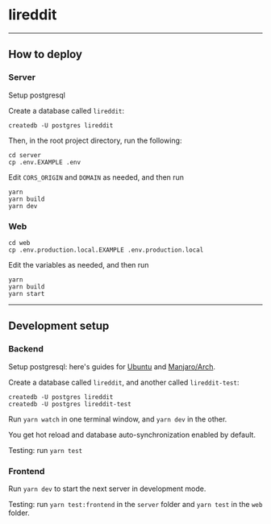 # lireddit

<!-- <img src="https://user-images.githubusercontent.com/43412083/122988795-bbecba80-d3bf-11eb-8f20-ab1b0c451588.png" width="250" hspace="5" vspace="20"> <img src="https://user-images.githubusercontent.com/43412083/122988809-bee7ab00-d3bf-11eb-9f29-fd46f3b99c23.png" width="250" hspace="5" vspace="20"> <img src="https://user-images.githubusercontent.com/43412083/122988820-c14a0500-d3bf-11eb-9a3a-64276f5641e5.png" width="250" hspace="5" vspace="20"> -->

---

## How to deploy

### Server

Setup postgresql

Create a database called `lireddit`:

```console
createdb -U postgres lireddit
```

Then, in the root project directory, run the following:

```console
cd server
cp .env.EXAMPLE .env
```

Edit `CORS_ORIGIN` and `DOMAIN` as needed, and then run

```console
yarn
yarn build
yarn dev
```

### Web

```console
cd web
cp .env.production.local.EXAMPLE .env.production.local
```

Edit the variables as needed, and then run

```console
yarn
yarn build
yarn start
```

---

## Development setup

### Backend

Setup postgresql: here's guides for [Ubuntu][2] and [Manjaro/Arch][3].

Create a database called `lireddit`, and another called `lireddit-test`:

```console
createdb -U postgres lireddit
createdb -U postgres lireddit-test
```

Run `yarn watch` in one terminal window, and `yarn dev` in the other.

You get hot reload and database auto-synchronization enabled by default.

Testing: run `yarn test`

### Frontend

Run `yarn dev` to start the next server in development mode.

Testing: run `yarn test:frontend` in the `server` folder and `yarn test` in the
`web` folder.

[1]: https://www.youtube.com/watch?v=I6ypD7qv3Z8
[2]: https://www.digitalocean.com/community/tutorials/how-to-install-and-use-postgresql-on-ubuntu-20-04
[3]: https://dev.to/tusharsadhwani/how-to-setup-postgresql-on-manjaro-linux-arch-412l
